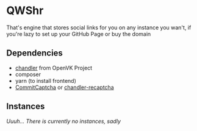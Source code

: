 # QWShr

That's engine that stores social links for you on any instance you wan't, if you're lazy to set up your GitHub Page or buy the domain

## Dependencies

* [chandler](https://github.com/openvk/chandler) from OpenVK Project
* composer
* yarn (to install frontend)
* [CommitCaptcha](https://github.com/openvk/commitcaptcha) or [chandler-recaptcha](https://github.com/openvk/recaptcha)

## Instances

*Uuuh... There is currently no instances, sadly*
